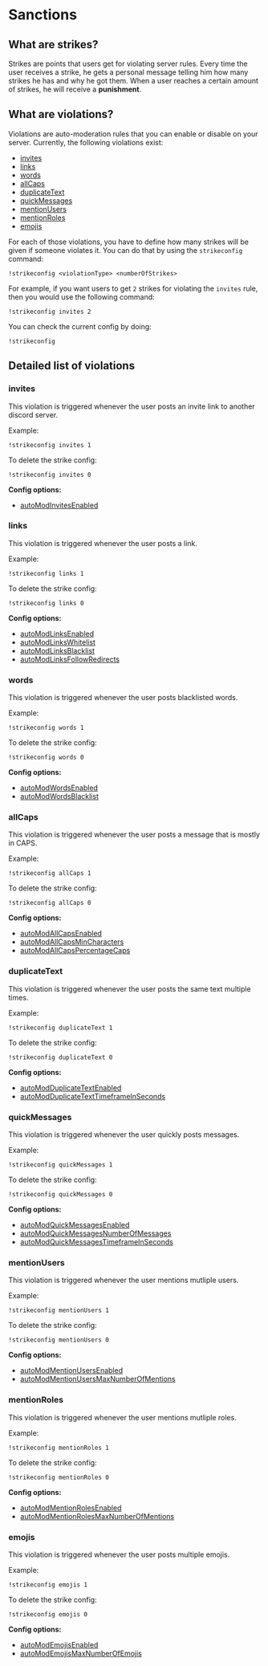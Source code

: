 # Sanctions

## What are strikes?

Strikes are points that users get for violating server rules. Every time the user receives a strike, he gets a personal message telling him how many strikes he has and why he got them. When a user reaches a certain amount of strikes, he will receive a **punishment**.

## What are violations?

Violations are auto-moderation rules that you can enable or disable on your server. Currently, the following violations exist:

* [invites](strikes.md#invites)
* [links](strikes.md#links)
* [words](strikes.md#words)
* [allCaps](strikes.md#allcaps)
* [duplicateText](strikes.md#duplicatetext)
* [quickMessages](strikes.md#quickmessages)
* [mentionUsers](strikes.md#mentionusers)
* [mentionRoles](strikes.md#mentionroles)
* [emojis](strikes.md#emojis)

For each of those violations, you have to define how many strikes will be given if someone violates it. You can do that by using the `strikeconfig` command:

```text
!strikeconfig <violationType> <numberOfStrikes>
```

For example, if you want users to get `2` strikes for violating the `invites` rule, then you would use the following command:

```text
!strikeconfig invites 2
```

You can check the current config by doing:

```text
!strikeconfig
```

## Detailed list of violations

### invites

This violation is triggered whenever the user posts an invite link to another discord server.

Example:

`!strikeconfig invites 1`

To delete the strike config:

`!strikeconfig invites 0`

**Config options:**

* [autoModInvitesEnabled](https://docs.invitemanager.co/bot/other/configs#automodinvitesenabled)

### links

This violation is triggered whenever the user posts a link.

Example:

`!strikeconfig links 1`

To delete the strike config:

`!strikeconfig links 0`

**Config options:**

* [autoModLinksEnabled](https://docs.invitemanager.co/bot/other/configs#automodlinksenabled)
* [autoModLinksWhitelist](https://docs.invitemanager.co/bot/other/configs#automodlinkswhitelist)
* [autoModLinksBlacklist](https://docs.invitemanager.co/bot/other/configs#automodlinksblacklist)
* [autoModLinksFollowRedirects](https://docs.invitemanager.co/bot/other/configs#automodlinksfollowredirects)

### words

This violation is triggered whenever the user posts blacklisted words.

Example:

`!strikeconfig words 1`

To delete the strike config:

`!strikeconfig words 0`

**Config options:**

* [autoModWordsEnabled](https://docs.invitemanager.co/bot/other/configs#automodwordsenabled)
* [autoModWordsBlacklist](https://docs.invitemanager.co/bot/other/configs#automodwordsblacklist)

### allCaps

This violation is triggered whenever the user posts a message that is mostly in CAPS.

Example:

`!strikeconfig allCaps 1`

To delete the strike config:

`!strikeconfig allCaps 0`

**Config options:**

* [autoModAllCapsEnabled](https://docs.invitemanager.co/bot/other/configs#automodallcapsenabled)
* [autoModAllCapsMinCharacters](https://docs.invitemanager.co/bot/other/configs#automodallcapsmincharacters)
* [autoModAllCapsPercentageCaps](https://docs.invitemanager.co/bot/other/configs#automodallcapspercentagecaps)

### duplicateText

This violation is triggered whenever the user posts the same text multiple times.

Example:

`!strikeconfig duplicateText 1`

To delete the strike config:

`!strikeconfig duplicateText 0`

**Config options:**

* [autoModDuplicateTextEnabled](https://docs.invitemanager.co/bot/other/configs#automodduplicatetextenabled)
* [autoModDuplicateTextTimeframeInSeconds](https://docs.invitemanager.co/bot/other/configs#automodduplicatetexttimeframeinseconds)

### quickMessages

This violation is triggered whenever the user quickly posts messages.

Example:

`!strikeconfig quickMessages 1`

To delete the strike config:

`!strikeconfig quickMessages 0`

**Config options:**

* [autoModQuickMessagesEnabled](https://docs.invitemanager.co/bot/other/configs#automodquickmessagesenabled)
* [autoModQuickMessagesNumberOfMessages](https://docs.invitemanager.co/bot/other/configs#automodquickmessagesnumberofmessages)
* [autoModQuickMessagesTimeframeInSeconds](https://docs.invitemanager.co/bot/other/configs#automodquickmessagestimeframeinseconds)

### mentionUsers

This violation is triggered whenever the user mentions mutliple users.

Example:

`!strikeconfig mentionUsers 1`

To delete the strike config:

`!strikeconfig mentionUsers 0`

**Config options:**

* [autoModMentionUsersEnabled](https://docs.invitemanager.co/bot/other/configs#automodmentionusersenabled)
* [autoModMentionUsersMaxNumberOfMentions](https://docs.invitemanager.co/bot/other/configs#automodmentionusersmaxnumberofmentions)

### mentionRoles

This violation is triggered whenever the user mentions mutliple roles.

Example:

`!strikeconfig mentionRoles 1`

To delete the strike config:

`!strikeconfig mentionRoles 0`

**Config options:**

* [autoModMentionRolesEnabled](https://docs.invitemanager.co/bot/other/configs#automodmentionrolesenabled)
* [autoModMentionRolesMaxNumberOfMentions](https://docs.invitemanager.co/bot/other/configs#automodmentionrolesmaxnumberofmentions)

### emojis

This violation is triggered whenever the user posts multiple emojis.

Example:

`!strikeconfig emojis 1`

To delete the strike config:

`!strikeconfig emojis 0`

**Config options:**

* [autoModEmojisEnabled](https://docs.invitemanager.co/bot/other/configs#automodemojisenabled)
* [autoModEmojisMaxNumberOfEmojis](https://docs.invitemanager.co/bot/other/configs#automodemojismaxnumberofemojis)

